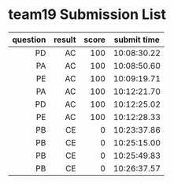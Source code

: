# team19 Submission List
question | result | score | submit time
----:|----:|-----:|-----
PD | AC | 100 | 10:08:30.22 
PA | AC | 100 | 10:08:50.60 
PE | AC | 100 | 10:09:19.71 
PA | AC | 100 | 10:12:21.70 
PD | AC | 100 | 10:12:25.02 
PE | AC | 100 | 10:12:28.33 
PB | CE | 0 | 10:23:37.86 
PB | CE | 0 | 10:25:15.00 
PB | CE | 0 | 10:25:49.83 
PB | CE | 0 | 10:26:37.57 
